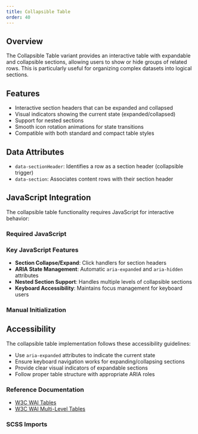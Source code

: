 ```yaml
---
title: Collapsible Table
order: 40
---
```


## Overview
The Collapsible Table variant provides an interactive table with expandable and collapsible sections, allowing users to show or hide groups of related rows. This is particularly useful for organizing complex datasets into logical sections.

## Features

- Interactive section headers that can be expanded and collapsed
- Visual indicators showing the current state (expanded/collapsed)
- Support for nested sections
- Smooth icon rotation animations for state transitions
- Compatible with both standard and compact table styles

## Data Attributes

- `data-sectionHeader`: Identifies a row as a section header (collapsible trigger)
- `data-section`: Associates content rows with their section header

## JavaScript Integration

The collapsible table functionality requires JavaScript for interactive behavior:

### Required JavaScript

### Key JavaScript Features

- **Section Collapse/Expand**: Click handlers for section headers
- **ARIA State Management**: Automatic `aria-expanded` and `aria-hidden` attributes
- **Nested Section Support**: Handles multiple levels of collapsible sections
- **Keyboard Accessibility**: Maintains focus management for keyboard users

### Manual Initialization

## Accessibility

The collapsible table implementation follows these accessibility guidelines:

* Use `aria-expanded` attributes to indicate the current state
* Ensure keyboard navigation works for expanding/collapsing sections
* Provide clear visual indicators of expandable sections
* Follow proper table structure with appropriate ARIA roles

### Reference Documentation

* [W3C WAI Tables](https://www.w3.org/WAI/tutorials/tables/)
* [W3C WAI Multi-Level Tables](https://www.w3.org/WAI/tutorials/tables/multi-level/)

### SCSS Imports

